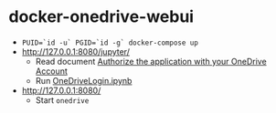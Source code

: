 # docker-onedrive-webui

- ```PUID=`id -u` PGID=`id -g` docker-compose up```
- http://127.0.0.1:8080/jupyter/
    - Read document [Authorize the application with your OneDrive Account](https://github.com/abraunegg/onedrive/blob/master/docs/USAGE.md#authorize-the-application-with-your-onedrive-account)
    - Run [OneDriveLogin.ipynb](OneDriveLogin.ipynb)
- http://127.0.0.1:8080/
    - Start `onedrive`
